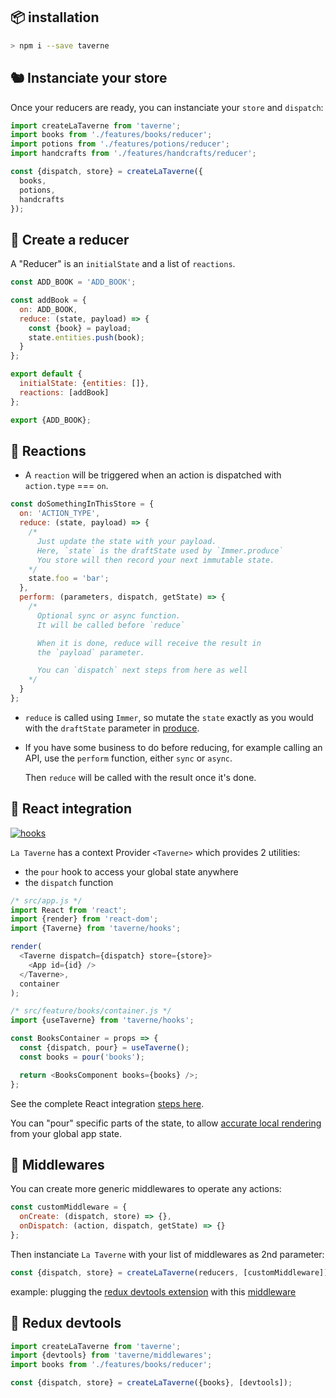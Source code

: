 ## 📦 installation

```sh
> npm i --save taverne
```

## 🐿️ Instanciate your store

Once your reducers are ready, you can instanciate your `store` and `dispatch`:

```js
import createLaTaverne from 'taverne';
import books from './features/books/reducer';
import potions from './features/potions/reducer';
import handcrafts from './features/handcrafts/reducer';

const {dispatch, store} = createLaTaverne({
  books,
  potions,
  handcrafts
});
```

## 🧬 Create a reducer

A "Reducer" is an `initialState` and a list of `reactions`.

```js
const ADD_BOOK = 'ADD_BOOK';

const addBook = {
  on: ADD_BOOK,
  reduce: (state, payload) => {
    const {book} = payload;
    state.entities.push(book);
  }
};

export default {
  initialState: {entities: []},
  reactions: [addBook]
};

export {ADD_BOOK};
```

## 🧚 Reactions

- A `reaction` will be triggered when an action is dispatched with `action.type` === `on`.

```js
const doSomethingInThisStore = {
  on: 'ACTION_TYPE',
  reduce: (state, payload) => {
    /*
      Just update the state with your payload.
      Here, `state` is the draftState used by `Immer.produce`
      You store will then record your next immutable state.
    */
    state.foo = 'bar';
  },
  perform: (parameters, dispatch, getState) => {
    /*
      Optional sync or async function.
      It will be called before `reduce`

      When it is done, reduce will receive the result in
      the `payload` parameter.

      You can `dispatch` next steps from here as well
    */
  }
};
```

- `reduce` is called using `Immer`, so mutate the `state` exactly as you would with the `draftState` parameter in [produce](https://immerjs.github.io/immer/docs/produce).

- If you have some business to do before reducing, for example calling an API, use the `perform` function, either `sync` or `async`.

  Then `reduce` will be called with the result once it's done.

## 🎨 React integration

<a href="https://reactjs.org/docs/hooks-custom.html"><img src="https://img.shields.io/badge/react-hooks-5908d2.svg" alt="hooks" /></a>

`La Taverne` has a context Provider `<Taverne>` which provides 2 utilities:

- the `pour` hook to access your global state anywhere
- the `dispatch` function

```js
/* src/app.js */
import React from 'react';
import {render} from 'react-dom';
import {Taverne} from 'taverne/hooks';

render(
  <Taverne dispatch={dispatch} store={store}>
    <App id={id} />
  </Taverne>,
  container
);
```

```js
/* src/feature/books/container.js */
import {useTaverne} from 'taverne/hooks';

const BooksContainer = props => {
  const {dispatch, pour} = useTaverne();
  const books = pour('books');

  return <BooksComponent books={books} />;
};
```

See the complete React integration [steps here](docs/react.md).

You can "pour" specific parts of the state, to allow [accurate local rendering](docs/react.md#-advanced-usage) from your global app state.

## 🔆 Middlewares

You can create more generic middlewares to operate any actions:

```js
const customMiddleware = {
  onCreate: (dispatch, store) => {},
  onDispatch: (action, dispatch, getState) => {}
};
```

Then instanciate `La Taverne` with your list of middlewares as 2nd parameter:

```js
const {dispatch, store} = createLaTaverne(reducers, [customMiddleware]);
```

example: plugging the [redux devtools extension](https://github.com/reduxjs/redux-devtools) with this [middleware](src/middlewares/devtools.js)

## 🐛 Redux devtools

```js
import createLaTaverne from 'taverne';
import {devtools} from 'taverne/middlewares';
import books from './features/books/reducer';

const {dispatch, store} = createLaTaverne({books}, [devtools]);
```
